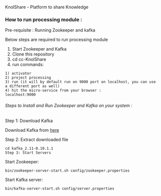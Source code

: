 KnolShare - Platform to share Knowledge


### How to run processing module :

Pre-requisite :  Running Zookeeper and kafka

Below steps are required to run processing module

1) Start Zookeeper and Kafka
2) Clone this repository
3) cd cc-KnolShare
4) run commands: 
 ```
 1) activator
 2) project processing
 3) run (it will by default run on 9000 port on localhost, you can use a different port as well)
 4) hit the micro-service from your browser : 
 localhost:9000
 ```
###### Steps to Install and Run Zookeeper and Kafka on your system :

Step 1: Download Kafka

Download Kafka from [here](https://www.apache.org/dyn/closer.cgi?path=/kafka/0.10.1.1/kafka_2.11-0.10.1.1.tgz)

Step 2: Extract downloaded file

```tar -xzvf kafka_2.11-0.10.1.1.tgz
cd kafka_2.11-0.10.1.1
Step 3: Start Servers
```

Start Zookeeper:
```
bin/zookeeper-server-start.sh config/zookeeper.properties
```
Start Kafka server:
```
bin/kafka-server-start.sh config/server.properties
```
